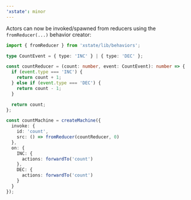 ```yaml
---
'xstate': minor
---
```


Actors can now be invoked/spawned from reducers using the `fromReducer(...)` behavior creator:

```ts
import { fromReducer } from 'xstate/lib/behaviors';

type CountEvent = { type: 'INC' } | { type: 'DEC' };

const countReducer = (count: number, event: CountEvent): number => {
  if (event.type === 'INC') {
    return count + 1;
  } else if (event.type === 'DEC') {
    return count - 1;
  }

  return count;
};

const countMachine = createMachine({
  invoke: {
    id: 'count',
    src: () => fromReducer(countReducer, 0)
  },
  on: {
    INC: {
      actions: forwardTo('count')
    },
    DEC: {
      actions: forwardTo('count')
    }
  }
});
```
